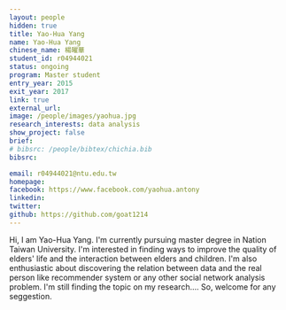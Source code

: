 ```yaml
---
layout: people
hidden: true
title: Yao-Hua Yang
name: Yao-Hua Yang
chinese_name: 楊曜華
student_id: r04944021
status: ongoing
program: Master student
entry_year: 2015
exit_year: 2017
link: true
external_url:
image: /people/images/yaohua.jpg
research_interests: data analysis
show_project: false
brief: 
# bibsrc: /people/bibtex/chichia.bib
bibsrc: 

email: r04944021@ntu.edu.tw
homepage: 
facebook: https://www.facebook.com/yaohua.antony
linkedin: 
twitter: 
github: https://github.com/goat1214
---
```


Hi, I am Yao-Hua Yang. I'm currently pursuing master degree in Nation Taiwan University.  I'm interested in finding ways to improve the quality of elders' life and the interaction between elders and children. I'm also enthusiastic about discovering the relation between data and the real person like recommender system or any other social network analysis problem. I'm still finding the topic on my research.... So, welcome for any seggestion.



